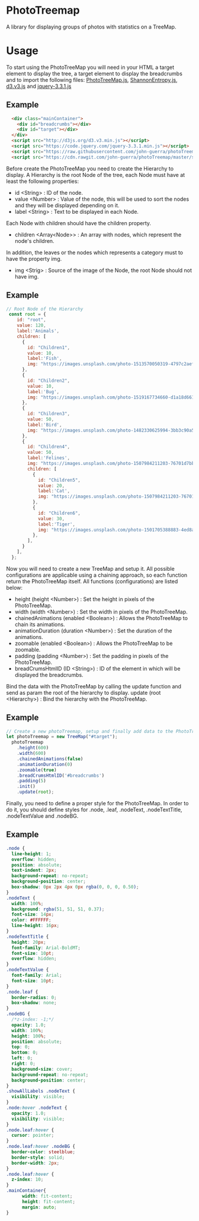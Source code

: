 # PhotoTreemap

A library for displaying groups of photos with statistics on a TreeMap.

# Usage

To start using the PhotoTreeMap you will need in your HTML a target element to display the tree, a target element to display the breadcrumbs and to import the following files: [PhotoTreeMap.js](https://cdn.rawgit.com/john-guerra/photoTreemap/master/source/PhotoTreeMap.js), [ShannonEntropy.js](https://raw.githubusercontent.com/john-guerra/photoTreemap/master/source/ShannonEntropy.js), [d3.v3.js](http://d3js.org/d3.v3.min.js) and [jquery-3.3.1.js](https://code.jquery.com/jquery-3.3.1.min.js)

## Example

```html
  <div class="mainContainer">
    <div id="breadcrumbs"></div>
    <div id="target"></div>
  </div>
  <script src="http://d3js.org/d3.v3.min.js"></script>
  <script src="https://code.jquery.com/jquery-3.3.1.min.js"></script>
  <script src="https://raw.githubusercontent.com/john-guerra/photoTreemap/master/source/ShannonEntropy.js"></script>
  <script src="https://cdn.rawgit.com/john-guerra/photoTreemap/master/source/PhotoTreeMap.js"></script>
```

Before create the PhotoTreeMap you need to create the Hierarchy to display. A Hierarchy is the root Node of the tree, each Node must have at least the following properties:
* id \<String> : ID of the node.
* value \<Number> : Value of the node, this will be used to sort the nodes and they will be displayed depending on it.
* label \<String> : Text to be displayed in each Node.

Each Node with children should have the children property.

* children \<Array\<Node>> : An array with nodes, which represent the node's children.

In addition, the leaves or the nodes which represents a category must to have the property img.

* img \<Strig> : Source of the image of the Node, the root Node should not have img.

## Example

```javascript
// Root Node of the Hierarchy
 const root = {
    id: "root",
    value: 120,
    label:'Animals',
    children: [
      {
        id: "Children1",
        value: 10,
        label:'Fish',
        img: "https://images.unsplash.com/photo-1513570050319-4797c2aef25e?ixlib=rb-0.3.5&ixid=eyJhcHBfaWQiOjEyMDd9&s=9a0e774d1c6dc64d2db999ac99fd5dd0&auto=format&fit=crop&w=1079&q=80",
      },
      {
        id: "Children2",
        value: 10,
        label:'Bug',
        img: "https://images.unsplash.com/photo-1519167734660-d1a18d66190b?ixlib=rb-0.3.5&ixid=eyJhcHBfaWQiOjEyMDd9&s=cfde3f91a1c44c82fc604ffc2bf5af19&auto=format&fit=crop&w=1049&q=80",
      },
      {
        id: "Children3",
        value: 50,
        label:'Bird',
        img: "https://images.unsplash.com/photo-1482330625994-3bb3c90a5d05?ixlib=rb-0.3.5&ixid=eyJhcHBfaWQiOjEyMDd9&s=e0ead9e00f1af258d880308b9a0af37b&auto=format&fit=crop&w=1052&q=80",
      },
      {
        id: "Children4",
        value: 50,
        label:'Felines',
        img: "https://images.unsplash.com/photo-1507984211203-76701d7bb120?ixlib=rb-0.3.5&ixid=eyJhcHBfaWQiOjEyMDd9&s=eacbf50fac29a13afba26ad7499cedee&auto=format&fit=crop&w=1052&q=80",
        children: [
          {
            id: "Children5",
            value: 20,
            label:'Cat',
            img: "https://images.unsplash.com/photo-1507984211203-76701d7bb120?ixlib=rb-0.3.5&ixid=eyJhcHBfaWQiOjEyMDd9&s=eacbf50fac29a13afba26ad7499cedee&auto=format&fit=crop&w=1052&q=80"
          },
          {
            id: "Children6",
            value: 30,
            label:'Tiger',
            img: "https://images.unsplash.com/photo-1501705388883-4ed8a543392c?ixlib=rb-0.3.5&ixid=eyJhcHBfaWQiOjEyMDd9&s=9da9e3aa07ca3d4d09a08ec168815d68&auto=format&fit=crop&w=1050&q=80"
          },
        ],
      }
    ],
  };
```

Now you will need to create a new TreeMap and setup it. All possible configurations are applicable using a chaining approach, so each function return the PhotoTreeMap itself. All functions (configurations) are listed below:
* height (height \<Number>)  : Set the height in pixels of the PhotoTreeMap. 
* width (width \<Number>)  : Set the width in pixels of the PhotoTreeMap.
* chainedAnimations (enabled \<Boolean>) : Allows the PhotoTreeMap to chain its animations.
* animationDuration (duration \<Number>) : Set the duration of the animations.
* zoomable (enabled \<Boolean>) : Allows the PhotoTreeMap to be zoomable.
* padding (padding \<Number>) : Set the padding in pixels of the PhotoTreeMap.
* breadCrumsHtmlID (ID \<String>) : ID of the element in which will be displayed the breadcrumbs.

Bind the data with the PhotoTreeMap by calling the update function and send as param the root of the hierarchy to display.
update (root \<Hierarchy>) : Bind the hierarchy with the PhotoTreeMap.

## Example

```javascript
// Create a new photoTreemap, setup and finally add data to the PhotoTreeMap
let photoTreemap = new TreeMap("#target");
  photoTreemap
    .height(600)
    .width(600)
    .chainedAnimations(false)
    .animationDuration(0)
    .zoomable(true)
    .breadCrumsHtmlID('#breadcrumbs')
    .padding(5)
    .init()
    .update(root);
```
Finally, you need to define a proper style for the PhotoTreeMap. In order to do it, you should define styles for .node, .leaf, .nodeText, .nodeTextTitle, .nodeTextValue and .nodeBG. 

## Example

```css
.node {
  line-height: 1;
  overflow: hidden;
  position: absolute;
  text-indent: 2px;
  background-repeat: no-repeat;
  background-position: center;
  box-shadow: 0px 2px 4px 0px rgba(0, 0, 0, 0.50);
}
.nodeText {
  width: 100%;
  background: rgba(51, 51, 51, 0.37);
  font-size: 14px;
  color: #FFFFFF;
  line-height: 16px;
}
.nodeTextTitle {
  height: 20px;
  font-family: Arial-BoldMT;
  font-size: 10pt;
  overflow: hidden;
}
.nodeTextValue {
  font-family: Arial;
  font-size: 10pt;
}
.node.leaf {
  border-radius: 0;
  box-shadow: none;
}
.nodeBG {
  /*z-index: -1;*/
  opacity: 1.0;
  width: 100%;
  height: 100%;
  position: absolute;
  top: 0;
  bottom: 0;
  left: 0;
  right: 0;
  background-size: cover;
  background-repeat: no-repeat;
  background-position: center;
}
.showAllLabels .nodeText {
  visibility: visible;
}
.node:hover .nodeText {
  opacity: 1.0;
  visibility: visible;
}
.node.leaf:hover {
  cursor: pointer;
}
.node.leaf:hover .nodeBG {
  border-color: steelblue;
  border-style: solid;
  border-width: 2px;
}
.node.leaf:hover {
  z-index: 10;
}
.mainContainer{
      width: fit-content;
      height: fit-content;
      margin: auto;
}
```
